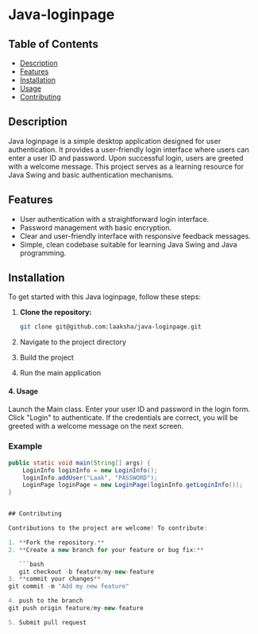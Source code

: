 # Java-loginpage

## Table of Contents

- [Description](#description)
- [Features](#features)
- [Installation](#installation)
- [Usage](#usage)
- [Contributing](#contributing)

## Description

Java loginpage is a simple desktop application designed for user authentication. It provides a user-friendly login interface where users can enter a user ID and password. Upon successful login, users are greeted with a welcome message. This project serves as a learning resource for Java Swing and basic authentication mechanisms.

## Features

- User authentication with a straightforward login interface.
- Password management with basic encryption.
- Clear and user-friendly interface with responsive feedback messages.
- Simple, clean codebase suitable for learning Java Swing and Java programming.

## Installation

To get started with this Java loginpage, follow these steps:

1. **Clone the repository:**

   ```bash
   git clone git@github.com:laaksha/java-loginpage.git
2. Navigate to the project directory
3. Build the project
4. Run the main application
     
#### 4. **Usage**

Launch the Main class.
Enter your user ID and password in the login form.
Click "Login" to authenticate.
If the credentials are correct, you will be greeted with a welcome message on the next screen.


### Example

```java
public static void main(String[] args) {
    LoginInfo loginInfo = new LoginInfo();
    loginInfo.addUser("Laak", "PASSWORD");
    LoginPage loginPage = new LoginPage(loginInfo.getLoginInfo());
}


## Contributing

Contributions to the project are welcome! To contribute:

1. **Fork the repository.**
2. **Create a new branch for your feature or bug fix:**

   ```bash
   git checkout -b feature/my-new-feature
3. **commit your changes**
git commit -m "Add my new feature"

4. push to the branch
git push origin feature/my-new-feature

5. Submit pull request


